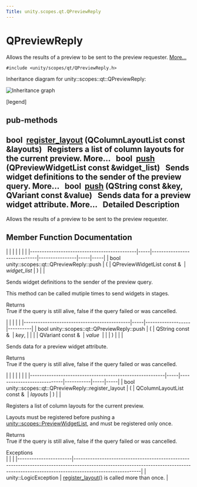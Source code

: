 ```yaml
---
Title: unity.scopes.qt.QPreviewReply
---
```

        
QPreviewReply
=============

Allows the results of a preview to be sent to the preview requester. [More...](#details)

`#include <unity/scopes/qt/QPreviewReply.h>`

Inheritance diagram for unity::scopes::qt::QPreviewReply:

![Inheritance graph](https://developer.ubuntu.com/static/devportal_uploaded/d665d4b5-ab35-4bce-ba4a-ef87667a714d-api/scopes/cpp/sdk-15.04.4/unity.scopes.qt.QPreviewReply/classunity_1_1scopes_1_1qt_1_1_q_preview_reply__inherit__graph.png)

<span class="legend">\[legend\]</span>

pub-methods
------------------------------------------------------

bool 
<a href="#abe5967042a22327f6ec9d5a1f595968c">register_layout</a> (QColumnLayoutList const &layouts)
 
Registers a list of column layouts for the current preview. More...
 
bool 
<a href="#a87571e9d961382e967ae6f12560bd755">push</a> (QPreviewWidgetList const &widget\_list)
 
Sends widget definitions to the sender of the preview query. More...
 
bool 
<a href="#a31c34e45f1eab196c74d3c314881e147">push</a> (QString const &key, QVariant const &value)
 
Sends data for a preview widget attribute. More...
 
<span id="details"></span>
Detailed Description
--------------------

Allows the results of a preview to be sent to the preview requester.

Member Function Documentation
-----------------------------

<span id="a87571e9d961382e967ae6f12560bd755" class="anchor"></span>
|                                             |     |                             |                |     |     |
|---------------------------------------------|-----|-----------------------------|----------------|-----|-----|
| bool unity::scopes::qt::QPreviewReply::push | (   | QPreviewWidgetList const &  | *widget\_list* | )   |     |

Sends widget definitions to the sender of the preview query.

This method can be called mutiple times to send widgets in stages.

Returns  
True if the query is still alive, false if the query failed or was cancelled.

<span id="a31c34e45f1eab196c74d3c314881e147" class="anchor"></span>
|                                             |     |                   |          |
|---------------------------------------------|-----|-------------------|----------|
| bool unity::scopes::qt::QPreviewReply::push | (   | QString const &   | *key*,   |
|                                             |     | QVariant const &  | *value*  |
|                                             | )   |                   |          |

Sends data for a preview widget attribute.

Returns  
True if the query is still alive, false if the query failed or was cancelled.

<span id="abe5967042a22327f6ec9d5a1f595968c" class="anchor"></span>
|                                                         |     |                            |           |     |     |
|---------------------------------------------------------|-----|----------------------------|-----------|-----|-----|
| bool unity::scopes::qt::QPreviewReply::register\_layout | (   | QColumnLayoutList const &  | *layouts* | )   |     |

Registers a list of column layouts for the current preview.

Layouts must be registered before pushing a <a href="../unity.scopes.md#aed3b7b1daf2e49d0a820ef931caa792d" title="List of preview widgets (see unity::scopes::PreviewWidget) ">unity::scopes::PreviewWidgetList</a>, and must be registered only once.

Returns  
True if the query is still alive, false if the query failed or was cancelled.

<!-- -->

Exceptions  
|                       |                                                                                                                                                                                        |
|-----------------------|----------------------------------------------------------------------------------------------------------------------------------------------------------------------------------------|
| unity::LogicException | <a href="#abe5967042a22327f6ec9d5a1f595968c" title="Registers a list of column layouts for the current preview. ">register_layout()</a> is called more than once. |

